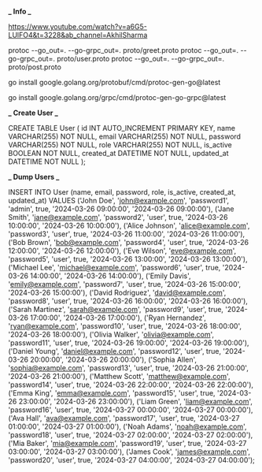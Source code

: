 **_ Info _**

https://www.youtube.com/watch?v=a6G5-LUlFO4&t=3228&ab_channel=AkhilSharma

protoc --go_out=. --go-grpc_out=. proto/greet.proto
protoc --go_out=. --go-grpc_out=. proto/user.proto
protoc --go_out=. --go-grpc_out=. proto/post.proto

go install google.golang.org/protobuf/cmd/protoc-gen-go@latest

go install google.golang.org/grpc/cmd/protoc-gen-go-grpc@latest

**_ Create User _**

CREATE TABLE User (
id INT AUTO_INCREMENT PRIMARY KEY,
name VARCHAR(255) NOT NULL,
email VARCHAR(255) NOT NULL,
password VARCHAR(255) NOT NULL,
role VARCHAR(255) NOT NULL,
is_active BOOLEAN NOT NULL,
created_at DATETIME NOT NULL,
updated_at DATETIME NOT NULL
);

**_ Dump Users _**

INSERT INTO User (name, email, password, role, is_active, created_at, updated_at) VALUES
('John Doe', 'john@example.com', 'password1', 'admin', true, '2024-03-26 09:00:00', '2024-03-26 09:00:00'),
('Jane Smith', 'jane@example.com', 'password2', 'user', true, '2024-03-26 10:00:00', '2024-03-26 10:00:00'),
('Alice Johnson', 'alice@example.com', 'password3', 'user', true, '2024-03-26 11:00:00', '2024-03-26 11:00:00'),
('Bob Brown', 'bob@example.com', 'password4', 'user', true, '2024-03-26 12:00:00', '2024-03-26 12:00:00'),
('Eve Wilson', 'eve@example.com', 'password5', 'user', true, '2024-03-26 13:00:00', '2024-03-26 13:00:00'),
('Michael Lee', 'michael@example.com', 'password6', 'user', true, '2024-03-26 14:00:00', '2024-03-26 14:00:00'),
('Emily Davis', 'emily@example.com', 'password7', 'user', true, '2024-03-26 15:00:00', '2024-03-26 15:00:00'),
('David Rodriguez', 'david@example.com', 'password8', 'user', true, '2024-03-26 16:00:00', '2024-03-26 16:00:00'),
('Sarah Martinez', 'sarah@example.com', 'password9', 'user', true, '2024-03-26 17:00:00', '2024-03-26 17:00:00'),
('Ryan Hernandez', 'ryan@example.com', 'password10', 'user', true, '2024-03-26 18:00:00', '2024-03-26 18:00:00'),
('Olivia Walker', 'olivia@example.com', 'password11', 'user', true, '2024-03-26 19:00:00', '2024-03-26 19:00:00'),
('Daniel Young', 'daniel@example.com', 'password12', 'user', true, '2024-03-26 20:00:00', '2024-03-26 20:00:00'),
('Sophia Allen', 'sophia@example.com', 'password13', 'user', true, '2024-03-26 21:00:00', '2024-03-26 21:00:00'),
('Matthew Scott', 'matthew@example.com', 'password14', 'user', true, '2024-03-26 22:00:00', '2024-03-26 22:00:00'),
('Emma King', 'emma@example.com', 'password15', 'user', true, '2024-03-26 23:00:00', '2024-03-26 23:00:00'),
('Liam Green', 'liam@example.com', 'password16', 'user', true, '2024-03-27 00:00:00', '2024-03-27 00:00:00'),
('Ava Hall', 'ava@example.com', 'password17', 'user', true, '2024-03-27 01:00:00', '2024-03-27 01:00:00'),
('Noah Adams', 'noah@example.com', 'password18', 'user', true, '2024-03-27 02:00:00', '2024-03-27 02:00:00'),
('Mia Baker', 'mia@example.com', 'password19', 'user', true, '2024-03-27 03:00:00', '2024-03-27 03:00:00'),
('James Cook', 'james@example.com', 'password20', 'user', true, '2024-03-27 04:00:00', '2024-03-27 04:00:00');
